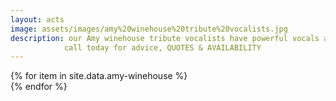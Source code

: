 ```yaml
---
layout: acts
image: assets/images/amy%20winehouse%20tribute%20vocalists.jpg
description: our Amy winehouse tribute vocalists have powerful vocals and stunning costumes ensuring these acts are a big  hit wherever they perform. Amy winehouse had one of the most distinctive voices and style in the music industry. her sound is brought to life by the fabulous tributes artists here at scotbase.we take pride in being able to offer these as acts as completely professional shows including fully programmed lighting, professional backdrops,  and state of the art equipment, making these the perfect amy winehouse Tribute Acts to book for your venue. <hr>
            call today for advice, QUOTES & AVAILABILITY
---
```


<div class="row mt-4 mb-4">
  {% for item in site.data.amy-winehouse %}
    <div class="col-md-4 mb-5">
      <div class="card border-0 shadow h-100">
        <a href="/acts/{{ item.title | slugify }}">
          <img class="card-img-top" src="{{ item.image_src }}" alt="" />
        </a>
         <!-- <div class="card-body">
          <p class="card-text">{{ item.description }}</p>
        </div> -->
      </div>
    </div>
  {% endfor %}
</div>
